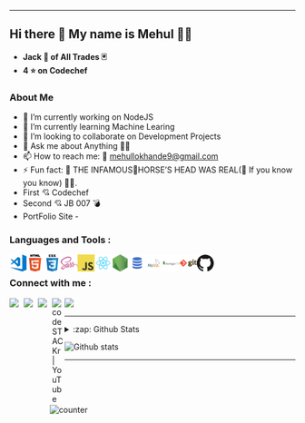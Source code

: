 

---

## Hi there 👋 My name is Mehul 	:man_technologist:
- **Jack :crown: of All Trades :black_joker:**
- **4 :star: on Codechef**





<!--
**MEHUL25/MEHUL25** is a ✨ _special_ ✨ repository because its `README.md` (this file) appears on your GitHub profile.

Here are some ideas to get you started:
-->

### About Me

- 🔭 I’m currently working on NodeJS
- 🌱 I’m currently learning Machine Learing
- 👯 I’m looking to collaborate on Development Projects
- 💬 Ask me about Anything :male_detective:
- 📫 How to reach me: :e-mail: mehullokhande9@gmail.com
- ⚡ Fun fact: :cowboy_hat_face: THE INFAMOUS:horse:HORSE’S HEAD WAS REAL(:zany_face: If you know you know) :man_in_tuxedo:.
- First :cupid: Codechef
- Second :cupid: JB 007 :bomb:
- PortFolio Site - <!-- https://mehul25.github.io/Mehul-Lokhande/ -->


### Languages and Tools : 

<img align="left" alt="Visual Studio Code" width="30px" src="https://raw.githubusercontent.com/github/explore/80688e429a7d4ef2fca1e82350fe8e3517d3494d/topics/visual-studio-code/visual-studio-code.png" />
<img align="left" alt="HTML5" width="30px" src="https://raw.githubusercontent.com/github/explore/80688e429a7d4ef2fca1e82350fe8e3517d3494d/topics/html/html.png" />
<img align="left" alt="CSS3" width="30px" src="https://raw.githubusercontent.com/github/explore/80688e429a7d4ef2fca1e82350fe8e3517d3494d/topics/css/css.png" />
<img align="left" alt="Sass" width="30px" src="https://raw.githubusercontent.com/github/explore/80688e429a7d4ef2fca1e82350fe8e3517d3494d/topics/sass/sass.png" />
<img align="left" alt="JavaScript" width="30px" src="https://raw.githubusercontent.com/github/explore/80688e429a7d4ef2fca1e82350fe8e3517d3494d/topics/javascript/javascript.png" />
<img align="left" alt="React" width="30px" src="https://raw.githubusercontent.com/github/explore/80688e429a7d4ef2fca1e82350fe8e3517d3494d/topics/react/react.png" />
<img align="left" alt="Node.js" width="30px" src="https://raw.githubusercontent.com/github/explore/80688e429a7d4ef2fca1e82350fe8e3517d3494d/topics/nodejs/nodejs.png" />
<img align="left" alt="SQL" width="30px" src="https://raw.githubusercontent.com/github/explore/80688e429a7d4ef2fca1e82350fe8e3517d3494d/topics/sql/sql.png" />
<img align="left" alt="MySQL" width="30px" src="https://raw.githubusercontent.com/github/explore/80688e429a7d4ef2fca1e82350fe8e3517d3494d/topics/mysql/mysql.png" />
<img align="left" alt="MongoDB" width="30px" src="https://raw.githubusercontent.com/github/explore/80688e429a7d4ef2fca1e82350fe8e3517d3494d/topics/mongodb/mongodb.png" />
<img align="left" alt="Git" width="30px" src="https://raw.githubusercontent.com/github/explore/80688e429a7d4ef2fca1e82350fe8e3517d3494d/topics/git/git.png" />
<img align="left" alt="GitHub" width="30px" src="https://raw.githubusercontent.com/github/explore/78df643247d429f6cc873026c0622819ad797942/topics/github/github.png" />


<br>


### Connect with me : 

<img align="left" width="25px" src="https://cdn.jsdelivr.net/npm/simple-icons@v3/icons/twitter.svg" /> &nbsp;&nbsp; 
<img align="left" width="25px" src="https://cdn.jsdelivr.net/npm/simple-icons@v3/icons/linkedin.svg" />&nbsp;&nbsp; 
<img align="left" width="25px" src="https://cdn.jsdelivr.net/npm/simple-icons@v3/icons/instagram.svg" />&nbsp;&nbsp; 
<img align="left" alt="codeSTACKr | YouTube" width="22px" src="https://cdn.jsdelivr.net/npm/simple-icons@v3/icons/youtube.svg" />&nbsp;&nbsp; 
<img align="left" width="25px" src="https://simpleicon.com/wp-content/uploads/new-email.png" />&nbsp;&nbsp; 


---


<details>
  <summary>:zap: <h>Github Stats</h>
  </summary>

</details>

![Github stats](https://github-readme-stats.vercel.app/api?username=MEHUL25)

---

<br>

&nbsp;&nbsp;&nbsp;&nbsp;&nbsp;&nbsp;&nbsp;&nbsp;&nbsp;&nbsp;&nbsp;&nbsp;&nbsp;&nbsp;&nbsp;&nbsp;&nbsp;&nbsp;
&nbsp;&nbsp;&nbsp;&nbsp;&nbsp;&nbsp;&nbsp;&nbsp;&nbsp;&nbsp;&nbsp;&nbsp;&nbsp;&nbsp;&nbsp;&nbsp;&nbsp;&nbsp;&nbsp;&nbsp;&nbsp;&nbsp;&nbsp;&nbsp;&nbsp;&nbsp;&nbsp;&nbsp;&nbsp;&nbsp;&nbsp;&nbsp;&nbsp;&nbsp;&nbsp;&nbsp;
&nbsp;&nbsp;&nbsp;&nbsp;&nbsp;&nbsp;&nbsp;&nbsp;&nbsp;&nbsp;&nbsp;&nbsp;&nbsp;&nbsp;&nbsp;&nbsp;&nbsp;&nbsp;
&nbsp;&nbsp;&nbsp;&nbsp;&nbsp;&nbsp;&nbsp;&nbsp;&nbsp;&nbsp;&nbsp;&nbsp;&nbsp;&nbsp;&nbsp;&nbsp;&nbsp;&nbsp;
&nbsp;&nbsp;&nbsp;&nbsp;&nbsp;&nbsp;&nbsp;&nbsp;&nbsp;&nbsp;&nbsp;&nbsp;&nbsp;&nbsp;&nbsp;&nbsp;&nbsp;&nbsp;
&nbsp;&nbsp;&nbsp;&nbsp;&nbsp;&nbsp;&nbsp;&nbsp;&nbsp;&nbsp;&nbsp;&nbsp;&nbsp;&nbsp;&nbsp;&nbsp;&nbsp;&nbsp;&nbsp;&nbsp;&nbsp;&nbsp;&nbsp;&nbsp;&nbsp;&nbsp;&nbsp;&nbsp;&nbsp;&nbsp;&nbsp;&nbsp;&nbsp;&nbsp;&nbsp;&nbsp;
&nbsp;&nbsp;&nbsp;&nbsp;&nbsp;&nbsp;&nbsp;&nbsp;&nbsp;&nbsp;&nbsp;&nbsp;&nbsp;&nbsp;&nbsp;&nbsp;&nbsp;&nbsp;
&nbsp;&nbsp;&nbsp;&nbsp;&nbsp;&nbsp;&nbsp;&nbsp;&nbsp;&nbsp;&nbsp;&nbsp;&nbsp;&nbsp;&nbsp;&nbsp;&nbsp;&nbsp;
&nbsp;&nbsp;&nbsp;&nbsp;&nbsp;&nbsp;&nbsp;&nbsp;&nbsp;&nbsp;&nbsp;&nbsp;&nbsp;&nbsp;&nbsp;&nbsp;&nbsp;&nbsp;![counter](https://en8or8k31a7u43t.m.pipedream.net)

